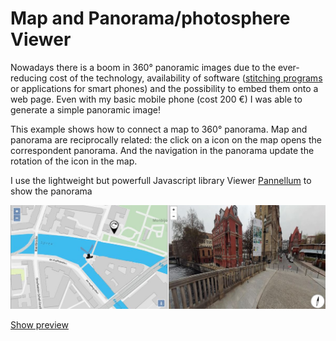 <h1>Map and Panorama/photosphere Viewer </h1>        
<p>Nowadays there is a boom in 360° panoramic images due to the ever-reducing cost of the technology, 
    availability of software (<a href="http://wiki.panotools.org/Windows_software#Stitching_Software">stitching programs</a> or applications for smart phones) and the possibility to embed them onto a web page. Even with my basic mobile phone (cost 200 €) I was able to generate a simple panoramic image!
</p>
<p>This example shows how to connect a map to 360° panorama. Map and panorama are reciprocally related: the click on a icon on the map opens the correspondent panorama. And the navigation in the panorama update the rotation of the icon in the map.  </p>
<p>I use the lightweight but powerfull Javascript library Viewer <a href="https://pannellum.org/">Pannellum</a> to show the panorama  
</p>
<a href="https://cdn.rawgit.com/pafavero/photosphere/master/index.html" target="_blank" >
    <img title="show preview" src="img/screenshot.JPG" />
</a>
<p>
    <a href="https://cdn.rawgit.com/pafavero/photosphere/master/index.html" target="_blank" >Show preview</a>
</p>        